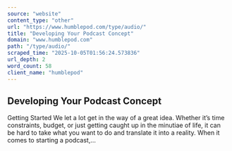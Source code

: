 ```yaml
---
source: "website"
content_type: "other"
url: "https://www.humblepod.com/type/audio/"
title: "Developing Your Podcast Concept"
domain: "www.humblepod.com"
path: "/type/audio/"
scraped_time: "2025-10-05T01:56:24.573836"
url_depth: 2
word_count: 58
client_name: "humblepod"
---
```


## Developing Your Podcast Concept

Getting Started We let a lot get in the way of a great idea. Whether it’s time constraints, budget, or just getting caught up in the minutiae of life, it can be hard to take what you want to do and translate it into a reality. When it comes to starting a podcast,...